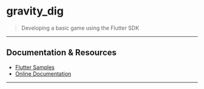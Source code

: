 
# gravity_dig

> Developing a basic game using the Flutter SDK

----

## Documentation & Resources

* [Flutter Samples](https://flutter.io/docs/cookbook)
* [Online Documentation](https://flutter.io/docs)

----


